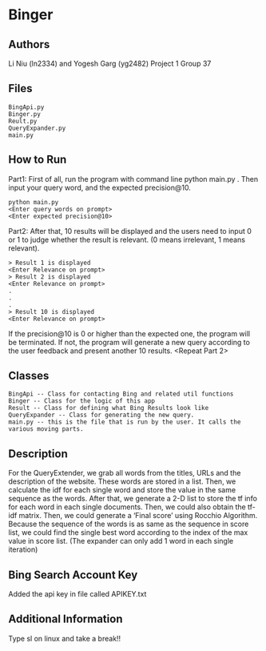 Binger
======

Authors
-------
Li Niu (ln2334) and Yogesh Garg (yg2482)
Project 1 Group 37

Files
-----
    BingApi.py
    Binger.py
    Reult.py
    QueryExpander.py
    main.py

How to Run
----------
Part1: First of all, run the program with command line python main.py . Then input your query word, and the expected precision@10.

    python main.py
    <Enter query words on prompt>
    <Enter expected precision@10>

Part2: After that, 10 results will be displayed and the users need to input 0 or 1 to judge whether the result is relevant. (0 means irrelevant, 1 means relevant).

    > Result 1 is displayed
    <Enter Relevance on prompt>
    > Result 2 is displayed
    <Enter Relevance on prompt>
    .
    .
    .
    > Result 10 is displayed
    <Enter Relevance on prompt>

If the precision@10 is 0 or higher than the expected one, the program will be terminated. If not, the program will generate a new query according to the user feedback and present another 10 results.
    <Repeat Part 2>

Classes
-------
    BingApi -- Class for contacting Bing and related util functions
    Binger -- Class for the logic of this app
    Result -- Class for defining what Bing Results look like
    QueryExpander -- Class for generating the new query.
    main.py -- this is the file that is run by the user. It calls the various moving parts.

Description
-----------
For the QueryExtender, we grab all words from the titles, URLs and the description of the website. These words are stored in a list. Then, we calculate the idf for each single word and store the value in the same sequence as the words. After that, we generate a 2-D list to store the tf info for each word in each single documents. Then, we could also obtain the tf-idf matrix. Then, we could generate a ‘Final score’ using Rocchio Algorithm. Because the sequence of the words is as same as the sequence in score list, we could find the single best word according to the index of the max value in score list. (The expander can only add 1 word in each single iteration)

Bing Search Account Key
-----------------------
Added the api key in file called APIKEY.txt

Additional Information
----------------------

Type sl on linux and take a break!!

